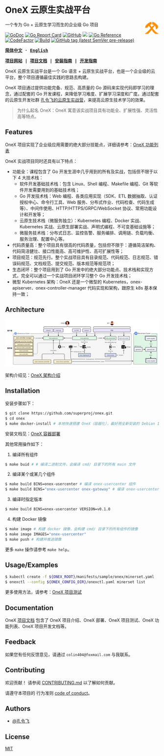 [项目网站]: https://konglingfei.com
[项目文档]: https://konglingfei.com/onex/
[安装指南]: https://konglingfei.com/onex/installation/
[开发指南]: https://konglingfei.com/onex/devel/devel.html

# OneX 云原生实战平台

<a href="http://konglingfei.com/"><img align="right" src="./docs/images/onex-orange.svg" alt="onex" title="onex" width="50"></a>

一个专为 Go + 云原生学习而生的企业级 Go 项目

[![GoDoc](https://godoc.org/github.com/superproj/onex?status.svg)](https://godoc.org/github.com/superproj/onex)
[![Go Report Card](https://goreportcard.com/badge/github.com/superproj/onex)](https://goreportcard.com/report/github.com/superproj/onex)
[![GitHub](https://img.shields.io/github/license/superproj/onex)](https://github.com/superproj/onex/blob/master/LICENSE)
[![](https://goreportcard.com/badge/github.com/superproj/onex)](https://goreportcard.com/report/github.com/superproj/onex)
[![Go Reference](https://pkg.go.dev/badge/github.com/superproj/onex.svg)](https://pkg.go.dev/github.com/superproj/onex)
[![CodeFactor](https://img.shields.io/badge/contributions-welcome-brightgreen.svg?style=flat)](https://github.com/superproj/onex/issues)
[![Build](https://img.shields.io/github/actions/workflow/status/superproj/onex/build-and-test.yml?branch=master&logo=Github)](https://github.com/superproj/onex/actions/workflows/build-and-test.yml)
[![GitHub tag (latest SemVer pre-release)](https://img.shields.io/github/v/tag/superproj/onex?include_prereleases&label=version)](https://github.com/superproj/onex/tags)

<strong>
<samp>

[简体中文](README.md) · [English](README.en.md)

[项目网站] | [项目文档] | [安装指南] | [开发指南]

</samp>
</strong>
</div>

OneX 云原生实战平台是一个 Go 语言 + 云原生实战平台，也是一个企业级的云平台，整个项目遵循最佳实践的思路去构建。

OneX 项目通过提供功能完备、规范、高质量的 Go 源码来实现代码即学习的理念，通过配套的 Go 开发课程，来降低学习难度、扩展学习深度和广度。通过配套的云原生开发社群 [孔令飞的云原生实战营](http://konglingfei.com)，来提高云原生技术学习的效果。

> 为什么起名 OneX：OneX 寓意该实战项目具有功能全、扩展性强、灵活性高等特点。

## Features

OneX 项目实现了企业级应用需要的绝大部分技能点，详细请参考：[OneX 功能列表](http://konglingfei.com/onex/intro/feature.html)

OneX 实战项目同时还具有以下特点：
- 功能全：课程包含了 Go 开发生涯中几乎用到的所有及实战，包括但不限于以下 4 大技术栈：
  - 软件开发基础技术栈：包含 Linux、Shell 编程、Makefile 编程、Git 等软件开发需要用到的基础技术栈；
  - Go 开发技术栈：Web 编程、各类应用实现（SDK、ETL 数据抽取、认证授权中心、命令行工具、Web 服务、分布式作业、代码检查、代码生成等）、中间件使用、HTTP/HTTPS/GRPC/WebSocket 协议、常用功能设计和开发等；
  - 云原生技术栈（微服务独立）：Kubernetes 编程、Docker 实战、Kubernetes 实战、云原生部署实战、声明式编程、不可变基础设施等；
  - 微服务技术栈：分布式日志、监控告警、服务编排、调用链、负载均衡、服务治理、配置中心等。
- 代码质量高：整个项目具有很高的代码质量，包括但不限于：遵循简洁架构、代码简洁健壮、接口性能高、高可维护性、高可扩展性等；
- 项目规范：规范先行。整个实战项目具有目录规范、代码规范、日志规范、错误码规范、文档规范、提交规范、版本规范等规范项；
- 生态闭环：整个项目用到了 Go 开发中的绝大部分功能点、技术栈和实现方式，完全可以通过一个实战项目闭环学习整个 Go 开发技术栈；
- 微型 Kubernetes 架构：OneX 还是一个微型的 Kubernetes，onex-apiserver、onex-controller-manager 代码实现和架构，跟原生 k8s 基本保持一致；

## Architecture

![OneX 架构图](./docs/images/onex-arch.png)

架构介绍见：[OneX 架构介绍](http://konglingfei.com/onex/intro/intro.html)

## Installation

安装步骤如下：

```bash
$ git clone https://github.com/superproj/onex.git
$ cd onex
$ make docker-install # 本地快速搭建 OneX（容器化），最好用全新安装的 Debian 12 Linux 发行版
```

安装文档见：[OneX 容器部署](http://konglingfei.com/onex/installation/docker.html)

其他常用操作如下：

1. 编译所有组件

```bash
$ make buid # # 编译二进制文件，会编译 cmd/ 目录下的所有 main 文件
```

2. 编译某个或某几个组件

```bash
$ make build BINS=onex-usercenter # 编译 onex-usercenter 组件
$ make build BINS="onex-usercenter onex-gateway" # 编译 onex-usercenter, onex-gateway 组件
```
3. 编译时指定版本

```bash
$ make build BINS=onex-usercenter VERSION=v0.1.0
```

4. 构建 Docker 镜像

```bash
$ make image # 构建 docker 镜像，会构建 cmd/ 目录下的所有组件的镜像
$ make image IMAGES="onex-usercenter"
$ make push # 构建并推送镜像
```

更多 `make` 操作请参考 `make help`。
    
## Usage/Examples

```bash
$ kubectl create -f ${ONEX_ROOT}/manifests/sample/onex/minerset.yaml
$ onexctl --config ${ONEX_CONFIG_DIR}/onexctl.yaml minerset list
```

更多使用方法，请参考：[OneX 项目测试](http://konglingfei.com/onex/installation/test.html)

## Documentation

OneX [项目文档] 包含了 OneX 项目介绍、OneX 部署、OneX 项目测试、OneX 功能列表、OneX 项目开发文档等。

## Feedback

如果您有任何反馈意见，请通过 `colin404@foxmail.com` 与我联系。

## Contributing

欢迎贡献！ 请参阅 [CONTRIBUTING.md](./CONTRIBUTING.md) 以了解如何贡献。

请遵守本项目的 行为准则 [code of conduct](./CODE_OF_CONDUCT.md)。

## Authors

- [@孔令飞](http://konglingfei.com)

## License

[MIT](https://choosealicense.com/licenses/mit/)
